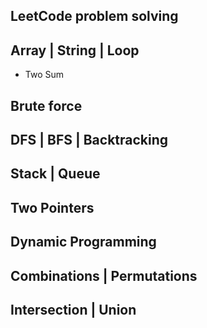 ## LeetCode problem solving

## Array | String | Loop
- Two Sum

## Brute force

## DFS | BFS | Backtracking

## Stack | Queue

## Two Pointers

## Dynamic Programming

## Combinations | Permutations

## Intersection | Union
